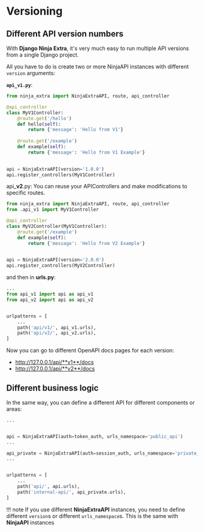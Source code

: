 # **Versioning**

## **Different API version numbers**

With **Django Ninja Extra**, it's very much easy to run multiple API versions from a single Django project.

All you have to do is create two or more NinjaAPI instances with different `version` arguments:


**`api_v1.py`**:

```Python
from ninja_extra import NinjaExtraAPI, route, api_controller

@api_controller
class MyV1Controller:
    @route.get('/hello')
    def hello(self):
        return {'message': 'Hello from V1'}
    
    @route.get('/example')
    def example(self):
        return {'message': 'Hello from V1 Example'}

    
api = NinjaExtraAPI(version='1.0.0')
api.register_controllers(MyV1Controller)
```


api_**v2**.py:
You can reuse your APIControllers and make modifications to specific routes.

```Python
from ninja_extra import NinjaExtraAPI, route, api_controller
from .api_v1 import MyV1Controller

@api_controller
class MyV2Controller(MyV1Controller):
    @route.get('/example')
    def example(self):
        return {'message': 'Hello from V2 Example'}

    
api = NinjaExtraAPI(version='2.0.0')
api.register_controllers(MyV2Controller)
```


and then in **urls.py**:

```Python hl_lines="8 9"
...
from api_v1 import api as api_v1
from api_v2 import api as api_v2


urlpatterns = [
    ...
    path('api/v1/', api_v1.urls),
    path('api/v2/', api_v2.urls),
]

```


Now you can go to different OpenAPI docs pages for each version:

 - http://127.0.0.1/api/**v1**/docs
 - http://127.0.0.1/api/**v2**/docs



## **Different business logic**

In the same way, you can define a different API for different components or areas:

```Python
...


api = NinjaExtraAPI(auth=token_auth, urls_namespace='public_api')
...

api_private = NinjaExtraAPI(auth=session_auth, urls_namespace='private_api')
...


urlpatterns = [
    ...
    path('api/', api.urls),
    path('internal-api/', api_private.urls),
]

```
!!! note
    If you use different **NinjaExtraAPI** instances, you need to define different `version`s or different `urls_namespace`s.
    This is the same with **NinjaAPI** instances
